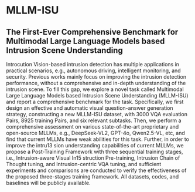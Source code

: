 # MLLM-ISU
The First-Ever Comprehensive Benchmark for Multimodal Large Language Models based Intrusion Scene Understanding
--
Introcution
Vision-based intrusion detection has multiple applications in practical scenarios, e.g., autonomous driving, intelligent monitoring, and security. Previous works
mainly focus on improving the intrusion detection performance, without a comprehensive and in-depth understanding of the intrusion scene. To fill this gap, we
explore a novel task called Multimodal Large Language Models based Intrusion Scene Understanding (MLLM-ISU) and report a comprehensive benchmark for the
task. Specifically, we first design an effective and automatic visual question-answer generation strategy, constructing a new MLLM-ISU dataset, with 3000 VQA evaluation Pairs, 8925 training Pairs, and six relevant subtasks. Then, we perform a
comprehensive assessment on various state-of-the-art proprietary and open-source MLLMs, e.g., DeepSeek-VL2, GPT-4o, Qwen2.5-VL, etc, and find that current MLLMs have weak abilities for this task. Further, in order to improve the intru13 sion understanding capabilities of current MLLMs, we propose a Post-Training Framework with three sequential training stages, i.e., Intrusion-aware Visual In15 struction Pre-training, Intrusion Chain of Thought tuning, and Intrusion-centric
VQA tuning, and sufficient experiments and comparisons are conducted to verify the effectiveness of the proposed three-stages training framework. All datasets, codes, and baselines will be publicly available.
